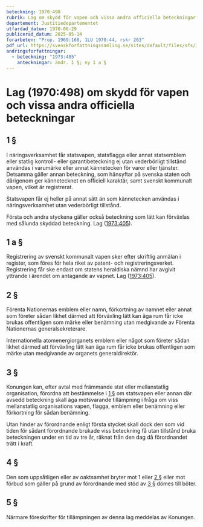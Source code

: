 ```yaml
---
beteckning: 1970:498
rubrik: Lag om skydd för vapen och vissa andra officiella beteckningar
departement: Justitiedepartementet
utfardad_datum: 1970-06-29
publicerad_datum: 2025-05-14
forarbeten: "Prop. 1969:168, 1LU 1970:44, rskr 263"
pdf_url: https://svenskforfattningssamling.se/sites/default/files/sfs/1970-06/SFS1970-498.pdf
andringsforfattningar:
  - beteckning: "1973:405"
    anteckningar: ändr. 1 §; ny 1 a §
---
```


# Lag (1970:498) om skydd för vapen och vissa andra officiella beteckningar

## 1 §

I näringsverksamhet får statsvapen, statsflagga eller annat statsemblem eller statlig kontroll- eller garantibeteckning ej utan vederbörligt tillstånd användas i varumärke eller annat kännetecken för varor eller tjänster. Detsamma gäller annan beteckning, som hänsyftar på svenska staten och därigenom ger kännetecknet en officiell karaktär, samt svenskt kommunalt vapen, vilket är registrerat.

Statsvapen får ej heller på annat sätt än som kännetecken användas i näringsverksamhet utan vederbörligt tillstånd.

Första och andra styckena gäller också beteckning som lätt kan förväxlas med sålunda skyddad beteckning. Lag ([1973:405](https://selex.se/eli/sfs/1973/405)).

## 1 a §

Registrering av svenskt kommunalt vapen sker efter skriftlig anmälan i register, som föres för hela riket av patent- och registreringsverket. Registrering får ske endast om statens heraldiska nämnd har avgivit yttrande i ärendet om antagande av vapnet. Lag ([1973:405](https://selex.se/eli/sfs/1973/405)).

## 2 §

Förenta Nationernas emblem eller namn, förkortning av namnet eller annat som företer sådan likhet därmed att förväxling lätt kan äga rum får icke brukas offentligen som märke eller benämning utan medgivande av Förenta Nationernas generalsekreterare.

Internationella atomenergiorganets emblem eller något som företer sådan likhet därmed att förväxling lätt kan äga rum får icke brukas offentligen som märke utan medgivande av organets generaldirektör.

## 3 §

Konungen kan, efter avtal med främmande stat eller mellanstatlig organisation, förordna att bestämmelse i [1 §](#1) om statsvapen eller annan där avsedd beteckning skall äga motsvarande tillämpning i fråga om viss mellanstatlig organisations vapen, flagga, emblem eller benämning eller förkortning för sådan benämning.

Utan hinder av förordnande enligt första stycket skall dock den som vid tiden för sådant förordnande brukade viss beteckning få utan tillstånd bruka beteckningen under en tid av tre år, räknat från den dag då förordnandet trätt i kraft.

## 4 §

Den som uppsåtligen eller av oaktsamhet bryter mot 1 eller [2 §](#2) eller mot förbud som gäller på grund av förordnande med stöd av [3 §](#3) dömes till böter.

## 5 §

Närmare föreskrifter för tillämpningen av denna lag meddelas av Konungen.
